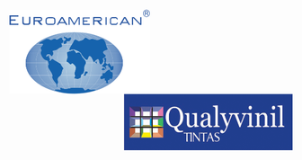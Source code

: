 <div style="display:inline_block"><br>
   <img align="center" alt="Euroamerican" height="150" width="250" src="/Docs/euroamerican.png"/>
   <img align="right" alt="Qualyvinil" height="100" width="300" src="/Docs/qualyvinil.png"/>
</div>
